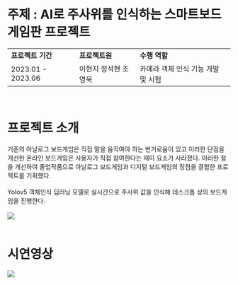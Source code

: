 #  주제 : AI로 주사위를 인식하는 스마트보드게임판 프로젝트

<table width=80%>
  <tr><td ><b>프로젝트 기간</b></td><td><b>프로젝트원</b></td><td><b>수행 역할</b></td>
  </tr>
  <tr><td>2023.01 - 2023.06</td><td>이현지 정석현 조영욱</td><td>카메라 객체 인식 기능 개발 및 시험</td>
  </tr>
</table>
<br/>

# 프로젝트 소개
기존의 아날로그 보드게임은 직접 말을 움직여야 하는 번거로움이 있고 이러한 단점을 개선한 온라인 보드게임은 사용자가 직접 참여한다는 재미 요소가 사라졌다. 이러한 점을 개선하여 졸업작품으로 아날로그 보드게임과 디지털 보드게임의 장점을 결합한 프로젝트를 기획했다.<br><br>
Yolov5 객체인식 딥러닝 모델로 실시간으로 주사위 값을 인식해 데스크톱 상의 보드게임을 진행한다. <br><br>
<img src="https://github.com/user-attachments/assets/a2d034c6-f529-413b-9133-69bed681ff65"> <br><br>


# 시연영상
<img src="https://github.com/user-attachments/assets/202e0df7-ace1-48e7-9d9e-dedc2d1f1fa6">

